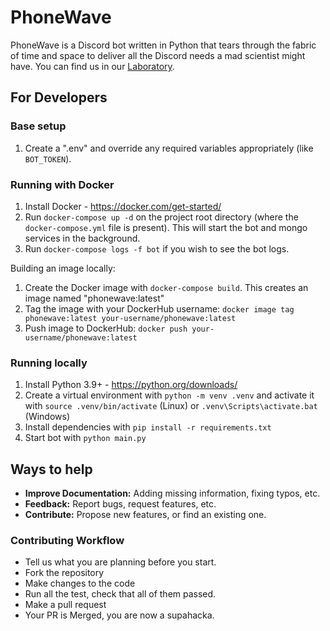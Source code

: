 # PhoneWave

PhoneWave is a Discord bot written in Python that tears through the fabric of time and space to deliver all the Discord needs a mad scientist might have. You can find us in our [Laboratory](https://discord.gg/nAqaXhpafP).

## For Developers


### Base setup

1. Create a ".env" and override any required variables appropriately (like `BOT_TOKEN`).

### Running with Docker

1. Install Docker - https://docker.com/get-started/
2. Run `docker-compose up -d` on the project root directory (where the `docker-compose.yml` file is present). This will start the bot and mongo services in the background.
3. Run `docker-compose logs -f bot` if you wish to see the bot logs.

Building an image locally:
1. Create the Docker image with `docker-compose build`. This creates an image named "phonewave:latest" 
2. Tag the image with your DockerHub username: `docker image tag phonewave:latest your-username/phonewave:latest`
3. Push image to DockerHub: `docker push your-username/phonewave:latest`

### Running locally

1. Install Python 3.9+ - https://python.org/downloads/
2. Create a virtual environment with `python -m venv .venv` and activate it with `source .venv/bin/activate` (Linux) or `.venv\Scripts\activate.bat` (Windows)
3. Install dependencies with `pip install -r requirements.txt`
4. Start bot with `python main.py`

## Ways to help

- **Improve Documentation:** Adding missing information, fixing typos, etc.
- **Feedback:** Report bugs, request features, etc.
- **Contribute:** Propose new features, or find an existing one. 

### Contributing Workflow

- Tell us what you are planning before you start.
- Fork the repository
- Make changes to the code
- Run all the test, check that all of them passed.
- Make a pull request 
- Your PR is Merged, you are now a supahacka.

